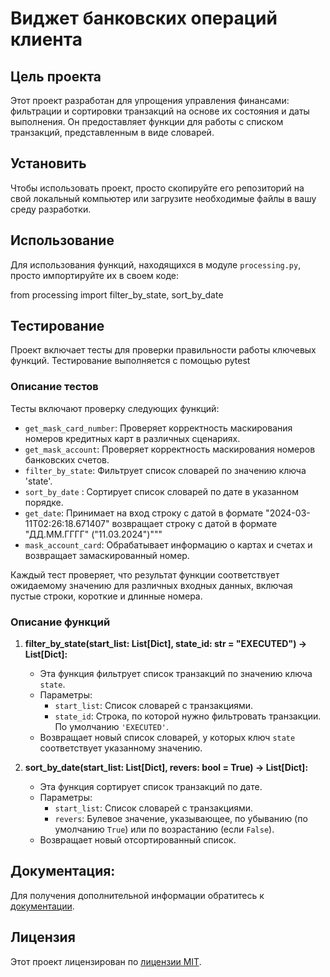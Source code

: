# Виджет банковских операций клиента

## Цель проекта

Этот проект разработан для упрощения управления финансами: фильтрации и сортировки транзакций на основе их состояния и
даты выполнения. Он предоставляет функции для работы с списком транзакций, представленным в виде словарей.

## Установить

Чтобы использовать проект, просто скопируйте его репозиторий на свой локальный компьютер или загрузите необходимые файлы
в вашу среду разработки.




## Использование

Для использования функций, находящихся в модуле `processing.py`, просто импортируйте их в своем коде:

from processing import filter_by_state, sort_by_date

## Тестирование 
Проект включает тесты для проверки правильности работы ключевых функций. Тестирование выполняется с помощью pytest

### Описание тестов
Тесты включают проверку следующих функций:
- `get_mask_card_number`: Проверяет корректность маскирования номеров кредитных карт 
    в различных сценариях.
- `get_mask_account`: Проверяет корректность маскирования номеров банковских счетов.
- `filter_by_state`: Фильтрует список словарей по значению ключа 'state'.
- `sort_by_date` : Сортирует список словарей по дате в указанном порядке.
- `get_date`: Принимает на вход строку с датой в формате "2024-03-11T02:26:18.671407"
    возвращает строку с датой в формате "ДД.ММ.ГГГГ" ("11.03.2024")"""
- `mask_account_card`: Обрабатывает информацию о картах и счетах и возвращает замаскированный номер.

 Каждый тест проверяет, что результат функции соответствует ожидаемому значению для 
различных входных данных, включая пустые строки, короткие и длинные номера.

### Описание функций

1. **filter_by_state(start_list: List[Dict], state_id: str = "EXECUTED") -> List[Dict]:**
    - Эта функция фильтрует список транзакций по значению ключа `state`.
    - Параметры:
        - `start_list`: Список словарей с транзакциями.
        - `state_id`: Строка, по которой нужно фильтровать транзакции. По умолчанию `'EXECUTED'`.
    - Возвращает новый список словарей, у которых ключ `state` соответствует указанному значению.

2. **sort_by_date(start_list: List[Dict], revers: bool = True) -> List[Dict]:**
    - Эта функция сортирует список транзакций по дате.
    - Параметры:
        - `start_list`: Список словарей с транзакциями.
        - `revers`: Булевое значение, указывающее, по убыванию (по умолчанию `True`) или по возрастанию (если
          `False`).
    - Возвращает новый отсортированный список.

## Документация:

Для получения дополнительной информации обратитесь к [документации](docs/README.md).

## Лицензия

Этот проект лицензирован по [лицензии MIT](LICENSE). 